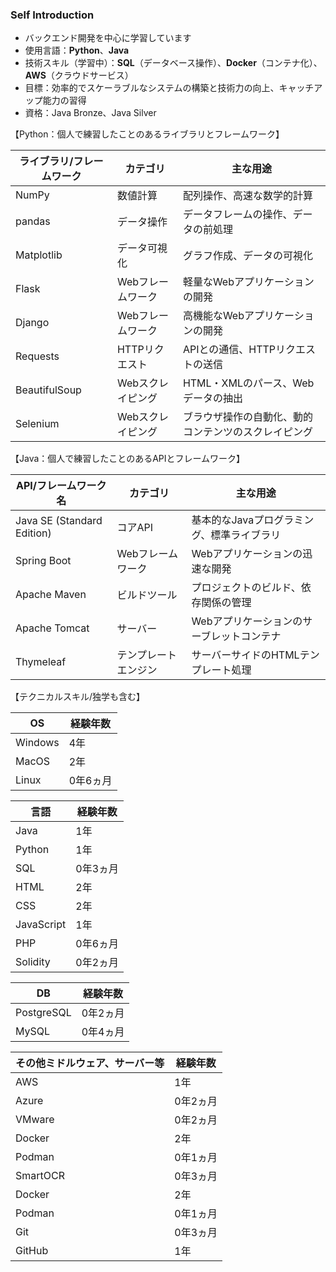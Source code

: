 ### Self Introduction    

- バックエンド開発を中心に学習しています
- 使用言語：**Python**、**Java**
- 技術スキル（学習中）：**SQL**（データベース操作）、**Docker**（コンテナ化）、**AWS**（クラウドサービス）
- 目標：効率的でスケーラブルなシステムの構築と技術力の向上、キャッチアップ能力の習得
- 資格：Java Bronze、Java Silver
  
【Python：個人で練習したことのあるライブラリとフレームワーク】

| ライブラリ/フレームワーク | カテゴリ            | 主な用途                                      |
|---------------------------|---------------------|-----------------------------------------------|
| NumPy                      | 数値計算            | 配列操作、高速な数学的計算                    |
| pandas                     | データ操作          | データフレームの操作、データの前処理          |
| Matplotlib                 | データ可視化        | グラフ作成、データの可視化                    |
| Flask                      | Webフレームワーク    | 軽量なWebアプリケーションの開発               |
| Django                     | Webフレームワーク    | 高機能なWebアプリケーションの開発             |
| Requests                   | HTTPリクエスト      | APIとの通信、HTTPリクエストの送信             |
| BeautifulSoup              | Webスクレイピング    | HTML・XMLのパース、Webデータの抽出            |
| Selenium                   | Webスクレイピング    | ブラウザ操作の自動化、動的コンテンツのスクレイピング|  
  
【Java：個人で練習したことのあるAPIとフレームワーク】

| API/フレームワーク名       | カテゴリ             | 主な用途                                          |
|----------------------------|----------------------|---------------------------------------------------|
| Java SE (Standard Edition)  | コアAPI              | 基本的なJavaプログラミング、標準ライブラリ        |
| Spring Boot                  | Webフレームワーク     | Webアプリケーションの迅速な開発                  |
| Apache Maven                 | ビルドツール          | プロジェクトのビルド、依存関係の管理             |
| Apache Tomcat                | サーバー             | Webアプリケーションのサーブレットコンテナ       |
| Thymeleaf                    | テンプレートエンジン  | サーバーサイドのHTMLテンプレート処理            |

【テクニカルスキル/独学も含む】

| OS     | 経験年数       |
|----------------------------|----------------------|
| Windows | 4年 |
| MacOS | 2年 |
| Linux | 0年6ヵ月 |

| 言語     | 経験年数       |
|----------------------------|----------------------|
| Java | 1年 |
| Python | 1年 |
| SQL | 0年3ヵ月  |
| HTML | 2年 |
| CSS | 2年 |
| JavaScript | 1年 |
| PHP | 0年6ヵ月 |
| Solidity | 0年2ヵ月 |

| DB     | 経験年数       |
|----------------------------|----------------------|
| PostgreSQL | 0年2ヵ月 |
| MySQL | 0年4ヵ月 |

| その他ミドルウェア、サーバー等 | 経験年数       |
|----------------------------|----------------------|
| AWS | 1年  |
| Azure | 0年2ヵ月 |
| VMware | 0年2ヵ月 |
| Docker | 2年 |
| Podman | 0年1ヵ月 |
| SmartOCR | 0年3ヵ月 |
| Docker | 2年 |
| Podman | 0年1ヵ月 |
| Git | 0年3ヵ月 |
| GitHub | 1年 |


